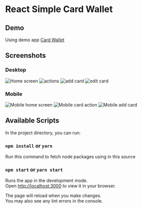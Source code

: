 
# React Simple Card Wallet

## Demo

Using demo app [Card Wallet](https://nhathq99.github.io/react-simple-card-wallet/)

## Screenshots

### Desktop

![Home screen](images/home-screen.png)
![actions](images/actions.png)
![add card](images/add-card.png)
![edit card](images/edit-card.png)

### Mobile

![Mobile home screen](images/mobile-home-screen.png)
![Mobile card action](images/mobile-card-actions.png)
![Mobile add card](images/mobile-add-card.png)

## Available Scripts

In the project directory, you can run:

### `npm install` or `yarn`

Run this command to fetch node packages using in this source

### `npm start` or `yarn start`

Runs the app in the development mode.\
Open [http://localhost:3000](http://localhost:3000) to view it in your browser.

The page will reload when you make changes.\
You may also see any lint errors in the console.